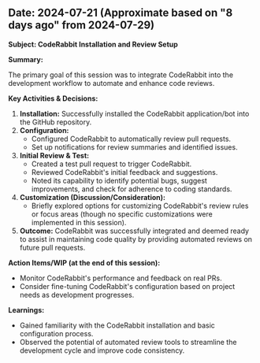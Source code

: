 ## Date: 2024-07-21 (Approximate based on "8 days ago" from 2024-07-29)

**Subject: CodeRabbit Installation and Review Setup**

**Summary:**

The primary goal of this session was to integrate CodeRabbit into the development workflow to automate and enhance code reviews.

**Key Activities & Decisions:**

1.  **Installation:** Successfully installed the CodeRabbit application/bot into the GitHub repository.
2.  **Configuration:**
    *   Configured CodeRabbit to automatically review pull requests.
    *   Set up notifications for review summaries and identified issues.
3.  **Initial Review & Test:**
    *   Created a test pull request to trigger CodeRabbit.
    *   Reviewed CodeRabbit's initial feedback and suggestions.
    *   Noted its capability to identify potential bugs, suggest improvements, and check for adherence to coding standards.
4.  **Customization (Discussion/Consideration):**
    *   Briefly explored options for customizing CodeRabbit's review rules or focus areas (though no specific customizations were implemented in this session).
5.  **Outcome:** CodeRabbit was successfully integrated and deemed ready to assist in maintaining code quality by providing automated reviews on future pull requests.

**Action Items/WIP (at the end of this session):**

*   Monitor CodeRabbit's performance and feedback on real PRs.
*   Consider fine-tuning CodeRabbit's configuration based on project needs as development progresses.

**Learnings:**

*   Gained familiarity with the CodeRabbit installation and basic configuration process.
*   Observed the potential of automated review tools to streamline the development cycle and improve code consistency. 